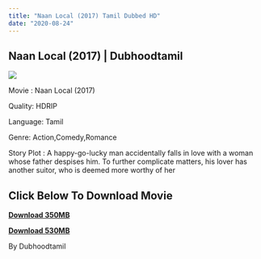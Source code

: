 ```yaml
---
title: "Naan Local (2017) Tamil Dubbed HD"
date: "2020-08-24"
---
```


## **Naan Local (2017) | Dubhoodtamil**

[![](https://1.bp.blogspot.com/-wMteRcfSG0Y/X0MgoW2XiXI/AAAAAAAACDg/2DHmrZ3ovVQlIFe3zSHf5B8o0BGKvsCHgCNcBGAsYHQ/w312-h414/299247-v.webp)](https://1.bp.blogspot.com/-wMteRcfSG0Y/X0MgoW2XiXI/AAAAAAAACDg/2DHmrZ3ovVQlIFe3zSHf5B8o0BGKvsCHgCNcBGAsYHQ/s518/299247-v.webp)

Movie : Naan Local (2017)

Quality: HDRIP

Language: Tamil

Genre: Action,Comedy,Romance

Story Plot : A happy-go-lucky man accidentally falls in love with a woman whose father despises him. To further complicate matters, his lover has another suitor, who is deemed more worthy of her

## **Click Below To Download Movie**

**[Download 350MB](https://oncehelp.com/Naan-local-1)**

**[Download 530MB](https://oncehelp.com/Naan-local-2)**

By Dubhoodtamil
